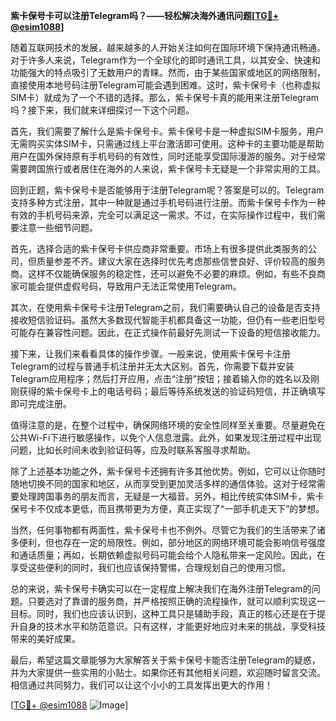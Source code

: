 **紫卡保号卡可以注册Telegram吗？——轻松解决海外通讯问题[[TG💪+ @esim1088](https://t.me/s/esim1088)]**

随着互联网技术的发展，越来越多的人开始关注如何在国际环境下保持通讯畅通。对于许多人来说，Telegram作为一个全球化的即时通讯工具，以其安全、快速和功能强大的特点吸引了无数用户的青睐。然而，由于某些国家或地区的网络限制，直接使用本地号码注册Telegram可能会遇到困难。这时，紫卡保号卡（也称虚拟SIM卡）就成为了一个不错的选择。那么，紫卡保号卡真的能用来注册Telegram吗？接下来，我们就来详细探讨一下这个问题。

首先，我们需要了解什么是紫卡保号卡。紫卡保号卡是一种虚拟SIM卡服务，用户无需购买实体SIM卡，只需通过线上平台激活即可使用。这种卡的主要功能是帮助用户在国外保持原有手机号码的有效性，同时还能享受国际漫游的服务。对于经常需要跨国旅行或者居住在海外的人来说，紫卡保号卡无疑是一个非常实用的工具。

回到正题，紫卡保号卡是否能够用于注册Telegram呢？答案是可以的。Telegram支持多种方式注册，其中一种就是通过手机号码进行注册。而紫卡保号卡作为一种有效的手机号码来源，完全可以满足这一需求。不过，在实际操作过程中，我们需要注意一些细节问题。

首先，选择合适的紫卡保号卡供应商非常重要。市场上有很多提供此类服务的公司，但质量参差不齐。建议大家在选择时优先考虑那些信誉良好、评价较高的服务商。这样不仅能确保服务的稳定性，还可以避免不必要的麻烦。例如，有些不良商家可能会提供虚假号码，导致用户无法正常使用Telegram。

其次，在使用紫卡保号卡注册Telegram之前，我们需要确认自己的设备是否支持接收短信验证码。虽然大多数现代智能手机都具备这一功能，但仍有一些老旧型号可能存在兼容性问题。因此，在正式操作前最好先测试一下设备的短信接收能力。

接下来，让我们来看看具体的操作步骤。一般来说，使用紫卡保号卡注册Telegram的过程与普通手机注册并无太大区别。首先，你需要下载并安装Telegram应用程序；然后打开应用，点击“注册”按钮；接着输入你的姓名以及刚刚获得的紫卡保号卡上的电话号码；最后等待系统发送的验证码短信，并正确填写即可完成注册。

值得注意的是，在整个过程中，确保网络环境的安全性同样至关重要。尽量避免在公共Wi-Fi下进行敏感操作，以免个人信息泄露。此外，如果发现注册过程中出现问题，比如长时间未收到验证码等，应及时联系客服寻求帮助。

除了上述基本功能之外，紫卡保号卡还拥有许多其他优势。例如，它可以让你随时随地切换不同的国家和地区，从而享受到更加灵活多样的通信体验。这对于经常需要处理跨国事务的朋友而言，无疑是一大福音。另外，相比传统实体SIM卡，紫卡保号卡不仅成本更低，而且携带更为方便，真正实现了“一部手机走天下”的梦想。

当然，任何事物都有两面性，紫卡保号卡也不例外。尽管它为我们的生活带来了诸多便利，但也存在一定的局限性。例如，部分地区的网络环境可能会影响信号强度和通话质量；再如，长期依赖虚拟号码可能会给个人隐私带来一定风险。因此，在享受这些便利的同时，我们也应该保持警惕，合理规划自己的使用习惯。

总的来说，紫卡保号卡确实可以在一定程度上解决我们在海外注册Telegram的问题。只要选对了靠谱的服务商，并严格按照正确的流程操作，就可以顺利实现这一目标。同时，我们也应该认识到，这种工具只是辅助手段，真正的核心还是在于提升自身的技术水平和防范意识。只有这样，才能更好地应对未来的挑战，享受科技带来的美好成果。

最后，希望这篇文章能够为大家解答关于紫卡保号卡能否注册Telegram的疑惑，并为大家提供一些实用的小贴士。如果你还有其他相关问题，欢迎随时留言交流。相信通过共同努力，我们可以让这个小小的工具发挥出更大的作用！

[[TG💪+ @esim1088](https://t.me/s/esim1088) ![Image](https://i.postimg.cc/4NQfJmqS/Snipaste-2025-05-13-00-14-12.png)]